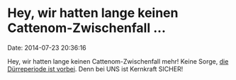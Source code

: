 Hey, wir hatten lange keinen Cattenom-Zwischenfall \...
=======================================================

Date: 2014-07-23 20:36:16

Hey, wir hatten lange keinen Cattenom-Zwischenfall mehr! Keine Sorge,
[die Dürreperiode ist
vorbei](http://www.rhein-zeitung.de/nachrichten/deutschland-und-welt_artikel,-Nach-neuem-Stoerfall-Reaktor-in-Cattenom-abgeschaltet-_arid,1184101.html).
Denn bei UNS ist Kernkraft SICHER!
